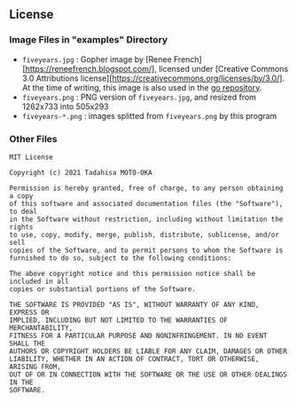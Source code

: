 ## License

### Image Files in "examples" Directory
- `fiveyears.jpg` : Gopher image by [Renee French][https://reneefrench.blogspot.com/], licensed under [Creative Commons 3.0 Attributions license][https://creativecommons.org/licenses/by/3.0/]. At the time of writing, this image is also used in the [go repository](https://github.com/golang/go).
- `fiveyears.png` : PNG version of `fiveyears.jpg`, and resized from 1262x733 into 505x293
- `fiveyears-*.png` : images splitted from `fiveyears.png` by this program

### Other Files
```
MIT License

Copyright (c) 2021 Tadahisa MOTO-OKA

Permission is hereby granted, free of charge, to any person obtaining a copy
of this software and associated documentation files (the "Software"), to deal
in the Software without restriction, including without limitation the rights
to use, copy, modify, merge, publish, distribute, sublicense, and/or sell
copies of the Software, and to permit persons to whom the Software is
furnished to do so, subject to the following conditions:

The above copyright notice and this permission notice shall be included in all
copies or substantial portions of the Software.

THE SOFTWARE IS PROVIDED "AS IS", WITHOUT WARRANTY OF ANY KIND, EXPRESS OR
IMPLIED, INCLUDING BUT NOT LIMITED TO THE WARRANTIES OF MERCHANTABILITY,
FITNESS FOR A PARTICULAR PURPOSE AND NONINFRINGEMENT. IN NO EVENT SHALL THE
AUTHORS OR COPYRIGHT HOLDERS BE LIABLE FOR ANY CLAIM, DAMAGES OR OTHER
LIABILITY, WHETHER IN AN ACTION OF CONTRACT, TORT OR OTHERWISE, ARISING FROM,
OUT OF OR IN CONNECTION WITH THE SOFTWARE OR THE USE OR OTHER DEALINGS IN THE
SOFTWARE.
```

